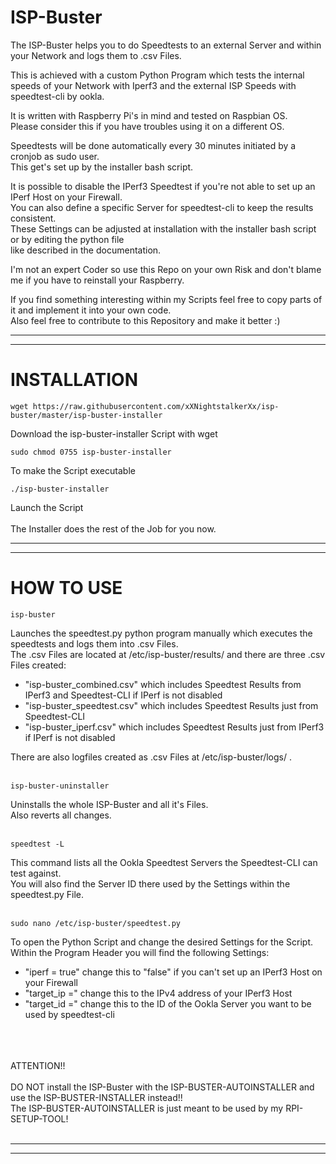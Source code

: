 # ISP-Buster
The ISP-Buster helps you to do Speedtests to an external Server and within your Network and logs them to .csv Files.

This is achieved with a custom Python Program which tests the internal speeds of your Network with Iperf3 and the
external ISP Speeds with speedtest-cli by ookla.

It is written with Raspberry Pi's in mind and tested on Raspbian OS.</br>
Please consider this if you have troubles using it on a different OS.

Speedtests will be done automatically every 30 minutes initiated by a cronjob as sudo user.</br>
This get's set up by the installer bash script.

It is possible to disable the IPerf3 Speedtest if you're not able to set up an IPerf Host on your Firewall.</br>
You can also define a specific Server for speedtest-cli to keep the results consistent.</br>
These Settings can be adjusted at installation with the installer bash script or by editing the python file</br>
like described in the documentation.

I'm not an expert Coder so use this Repo on your own Risk and don't blame me if you have to reinstall your Raspberry.</br>

If you find something interesting within my Scripts feel free to copy parts of it and implement it into your own code.</br>
Also feel free to contribute to this Repository and make it better :)


----------------------------------------------------------------
----------------------------------------------------------------
# INSTALLATION

    wget https://raw.githubusercontent.com/xXNightstalkerXx/isp-buster/master/isp-buster-installer
Download the isp-buster-installer Script with wget

    sudo chmod 0755 isp-buster-installer
To make the Script executable

    ./isp-buster-installer
Launch the Script
</br>
</br>
The Installer does the rest of the Job for you now.

----------------------------------------------------------------
----------------------------------------------------------------
# HOW TO USE

    isp-buster
Launches the speedtest.py python program manually which executes the speedtests and logs them into .csv Files.</br>
The .csv Files are located at /etc/isp-buster/results/ and there are three .csv Files created:
   - "isp-buster_combined.csv" which includes Speedtest Results from IPerf3 and Speedtest-CLI if IPerf is not disabled
   - "isp-buster_speedtest.csv" which includes Speedtest Results just from Speedtest-CLI
   - "isp-buster_iperf.csv" which includes Speedtest Results just from IPerf3 if IPerf is not disabled

There are also logfiles created as .csv Files at /etc/isp-buster/logs/ .</br>
</br>

    isp-buster-uninstaller
Uninstalls the whole ISP-Buster and all it's Files.</br>
Also reverts all changes.
</br>
</br>

    speedtest -L
This command lists all the Ookla Speedtest Servers the Speedtest-CLI can test against.</br>
You will also find the Server ID there used by the Settings within the speedtest.py File.
</br>
</br>

    sudo nano /etc/isp-buster/speedtest.py
To open the Python Script and change the desired Settings for the Script.</br>
Within the Program Header you will find the following Settings:
  - "iperf = true" change this to "false" if you can't set up an IPerf3 Host on your Firewall
  - "target_ip =" change this to the IPv4 address of your IPerf3 Host
  - "target_id =" change this to the ID of the Ookla Server you want to be used by speedtest-cli

</br>
</br>
</br>
ATTENTION!!</br>
</br>
DO NOT install the ISP-Buster with the ISP-BUSTER-AUTOINSTALLER and use the ISP-BUSTER-INSTALLER instead!!</br>
The ISP-BUSTER-AUTOINSTALLER is just meant to be used by my RPI-SETUP-TOOL!</br>
</br>

----------------------------------------------------------------
----------------------------------------------------------------
